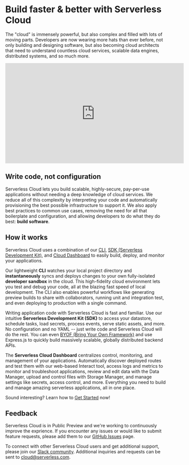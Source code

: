 <!--
title: Overview
menuText: Overview
description: Build scalable, highly-secure, pay-per-use applications, without needing a deep knowledge of cloud services.
menuOrder: 1
-->

# Build faster & better with Serverless Cloud

The "cloud" is immensely powerful, but also complex and filled with lots of moving parts. Developers are now wearing more hats than ever before, not only building and designing software, but also becoming cloud architects that need to understand countless cloud services, scalable data engines, distributed systems, and so much more.

<div class="video"><iframe width="560" height="315" src="https://www.youtube.com/embed/8R4CS_Ry1eg" title="YouTube video player" frameborder="0" allow="accelerometer; autoplay; clipboard-write; encrypted-media; gyroscope; picture-in-picture" allowfullscreen></iframe></div>

## Write code, not configuration

Serverless Cloud lets you build scalable, highly-secure, pay-per-use applications without needing a deep knowledge of cloud services. We reduce all of this complexity by interpreting your code and automatically provisioning the best possible infrastructure to support it. We also apply best practices to common use cases, removing the need for all that boilerplate and configuration, and allowing developers to do what they do best: **build software**.

## How it works

Serverless Cloud uses a combination of our [CLI](/cloud/docs/cli), [SDK (Serverless Development Kit)](/cloud/docs/apps), and [Cloud Dashboard](/cloud/docs/dashboard) to easily build, deploy, and monitor your applications.

Our lightweight **CLI** watches your local project directory and **instantaneously** syncs and deploys changes to your own fully-isolated **developer sandbox** in the cloud. This high-fidelity cloud environment lets you test and debug your code, all at the blazing fast speed of local development. The CLI also enables powerful workflows like generating preview builds to share with collaborators, running unit and integration test, and even deploying to production with a single command.

Writing application code with Serverless Cloud is fast and familiar. Use our intuitive **Serverless Development Kit (SDK)** to access your datastore, schedule tasks, load secrets, process events, serve static assets, and more. No configuration and no YAML -- just write code and Serverless Cloud will do the rest. You can even [BYOF (Bring Your Own Framework)](/cloud/docs/apps/frameworks) and use Express.js to quickly build massively scalable, globally distributed backend APIs.

The **Serverless Cloud Dashboard** centralizes control, monitoring, and management of your applications. Automatically discover deployed routes and test them with our web-based Interact tool, access logs and metrics to monitor and troubleshoot applications, review and edit data with the Data Manager, upload and control files with Storage Manager, and manage settings like secrets, access control, and more. Everything you need to build and manage amazing serverless applications, all in one place.

Sound interesting? Learn how to [Get Started](/cloud/docs/get-started) now!

## Feedback

Serverless Cloud is in Public Preview and we're working to continuously improve the exprience. If you encounter any issues or would like to submit feature requests, please add them to our [GitHub Issues](https://github.com/serverless/cloud/issues) page.

To connect with other Serverless Cloud users and get additional support, please join our [Slack community](https://serverless-contrib.slack.com/join/shared_invite/zt-d5qzowja-pnOerTzAIZUrN18hWYUIHA). Additional inquiries and requests can be sent to [cloud@serverless.com](mailto:cloud@serverless.com).
